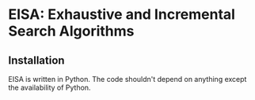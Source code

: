 # EISA: Exhaustive and Incremental Search Algorithms

## Installation

EISA is written in Python. The code shouldn't depend on anything except the availability of Python.

